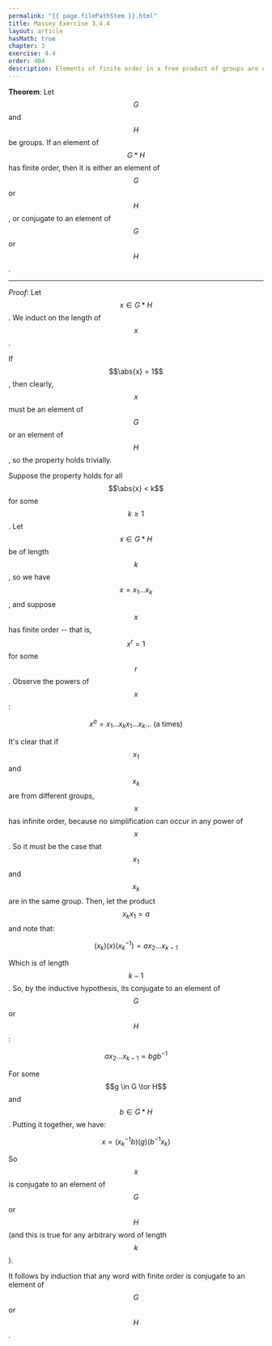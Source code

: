 ```yaml
---
permalink: "{{ page.filePathStem }}.html"
title: Massey Exercise 3.4.4
layout: article
hasMath: true
chapter: 3
exercise: 4.4
order: 404
description: Elements of finite order in a free product of groups are either "pure" elements of the components or conjugates of "pure" elements
---
```



**Theorem**:
Let $$G$$ and $$H$$ be groups.
If an element of $$G * H$$ has finite order, then it is either an element of $$G$$ or $$H$$, or conjugate to an element of $$G$$ or $$H$$.

----

*Proof*:
Let $$x \in G * H$$.
We induct on the length of $$x$$.



If $$\abs{x} = 1$$, then clearly, $$x$$ must be an element of $$G$$ or an element of $$H$$, so the property holds trivially.



Suppose the property holds for all $$\abs{x} < k$$ for some $$k \geq 1$$.
Let $$x \in G * H$$ be of length $$k$$, so we have $$x = x_1 \dots x_k$$,
and suppose $$x$$ has finite order -- that is, $$x^r = 1$$ for some $$r$$.
Observe the powers of $$x$$:

$$
x^a = x_1 \dots x_k x_1 \dots x_k \dots  \text{ (a times)}
$$

It's clear that if $$x_1$$ and $$x_k$$ are from different groups, $$x$$ has infinite order, because no simplification can occur in any power of $$x$$.
So it must be the case that $$x_1$$ and $$x_k$$ are in the same group.
Then, let the product $$x_k x_1 = a$$ and note that:

$$
(x_k) (x) (x_k^{-1}) = a x_2 \dots x_{k-1}
$$

Which is of length $$k-1$$.
So, by the inductive hypothesis, its conjugate to an element of $$G$$ or $$H$$:

$$
a x_2 \dots x_{k-1} = b g b^{-1}
$$

For some $$g \in G \tor H$$ and $$b \in G * H$$.
Putting it together, we have:

$$
x = (x_k^{-1} b) (g) (b^{-1} x_k)
$$

So $$x$$ is conjugate to an element of $$G$$ or $$H$$ (and this is true for any arbitrary word of length $$k$$).



It follows by induction that any word with finite order is conjugate to an element of $$G$$ or $$H$$.
